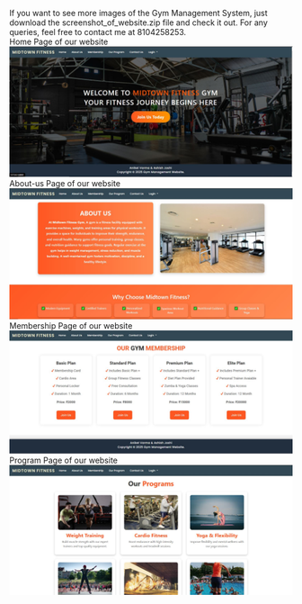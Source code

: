 If you want to see more images of the Gym Management System, just download the screenshot_of_website.zip file and check it out. For any queries, feel free to contact me at 8104258253.                        
Home Page of our website
![Alt Text](https://github.com/Aniket1947/Gym-management-system/blob/f23e5cd1707bddacc46bf7a1308d343514ea3544/home%20page.JPG)
About-us Page of our website
![Alt Text](https://github.com/Aniket1947/Gym-management-system/blob/f23e5cd1707bddacc46bf7a1308d343514ea3544/about%20us.JPG)
Membership Page of our website
![Alt Text](https://github.com/Aniket1947/Gym-management-system/blob/f23e5cd1707bddacc46bf7a1308d343514ea3544/membership.JPG)
Program Page of our website
![Alt Text](https://github.com/Aniket1947/Gym-management-system/blob/f23e5cd1707bddacc46bf7a1308d343514ea3544/program.JPG)

